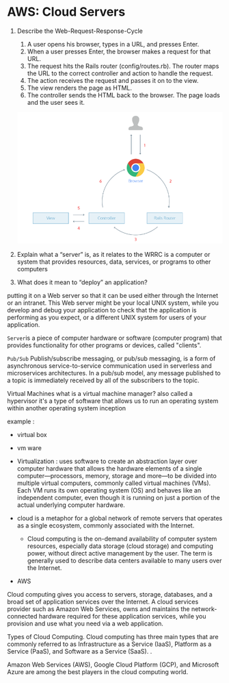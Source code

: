 # AWS: Cloud Servers

1. Describe the Web-Request-Response-Cycle

   1. A user opens his browser, types in a URL, and presses Enter.
   2. When a user presses Enter, the browser makes a request for that URL.
   3. The request hits the Rails router (config/routes.rb). The router maps the URL to the correct controller and action to handle the request.
   4. The action receives the request and passes it on to the view.
   5. The view renders the page as HTML.
   6. The controller sends the HTML back to the browser. The page loads and the user sees it.

   ![request-response-cycle](img-class-16/request-response-cycle.PNG)

2. Explain what a “server” is, as it relates to the WRRC
is a computer or system that provides resources, data, services, or programs to other computers

3. What does it mean to “deploy” an application?

putting it on a Web server so that it can be used either through the Internet or an intranet. This Web server might be your local UNIX system, while you develop and debug your application to check that the application is performing as you expect, or a different UNIX system for users of your application.

`Server`is a piece of computer hardware or software (computer program) that provides functionality for other programs or devices, called "clients".

`Pub/Sub` Publish/subscribe messaging, or pub/sub messaging, is a form of asynchronous service-to-service communication used in serverless and microservices architectures. In a pub/sub model, any message published to a topic is immediately received by all of the subscribers to the topic.

Virtual Machines what is a virtual machine manager? also called a hypervisor it's a type of software that allows us to run an operating system within another operating system inception

example :

* virtual box

* vm ware

* Virtualization : uses software to create an abstraction layer over computer hardware that allows the hardware elements of a single computer—processors, memory, storage and more—to be divided into multiple virtual computers, commonly called virtual machines (VMs). Each VM runs its own operating system (OS) and behaves like an independent computer, even though it is running on just a portion of the actual underlying computer hardware.

* cloud is a metaphor for a global network of remote servers that operates as a single ecosystem, commonly associated with the Internet.

  * Cloud computing is the on-demand availability of computer system resources, especially data storage (cloud storage) and computing power, without direct active management by the user. The term is generally used to describe data centers available to many users over the Internet.

* AWS

Cloud computing gives you access to servers, storage, databases, and a broad set of application services over the Internet. A cloud services provider such as Amazon Web Services, owns and maintains the network-connected hardware required for these application services, while you provision and use what you need via a web application.

Types of Cloud Computing. Cloud computing has three main types that are commonly referred to as Infrastructure as a Service (IaaS), Platform as a Service (PaaS), and Software as a Service (SaaS). .

Amazon Web Services (AWS), Google Cloud Platform (GCP), and Microsoft Azure are among the best players in the cloud computing world.
